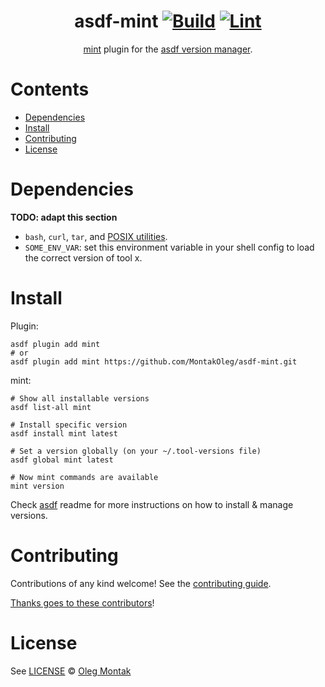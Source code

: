 <div align="center">

# asdf-mint [![Build](https://github.com/MontakOleg/asdf-mint/actions/workflows/build.yml/badge.svg)](https://github.com/MontakOleg/asdf-mint/actions/workflows/build.yml) [![Lint](https://github.com/MontakOleg/asdf-mint/actions/workflows/lint.yml/badge.svg)](https://github.com/MontakOleg/asdf-mint/actions/workflows/lint.yml)

[mint](https://github.com/yonaskolb/Mint) plugin for the [asdf version manager](https://asdf-vm.com).

</div>

# Contents

- [Dependencies](#dependencies)
- [Install](#install)
- [Contributing](#contributing)
- [License](#license)

# Dependencies

**TODO: adapt this section**

- `bash`, `curl`, `tar`, and [POSIX utilities](https://pubs.opengroup.org/onlinepubs/9699919799/idx/utilities.html).
- `SOME_ENV_VAR`: set this environment variable in your shell config to load the correct version of tool x.

# Install

Plugin:

```shell
asdf plugin add mint
# or
asdf plugin add mint https://github.com/MontakOleg/asdf-mint.git
```

mint:

```shell
# Show all installable versions
asdf list-all mint

# Install specific version
asdf install mint latest

# Set a version globally (on your ~/.tool-versions file)
asdf global mint latest

# Now mint commands are available
mint version
```

Check [asdf](https://github.com/asdf-vm/asdf) readme for more instructions on how to
install & manage versions.

# Contributing

Contributions of any kind welcome! See the [contributing guide](contributing.md).

[Thanks goes to these contributors](https://github.com/MontakOleg/asdf-mint/graphs/contributors)!

# License

See [LICENSE](LICENSE) © [Oleg Montak](https://github.com/MontakOleg/)
